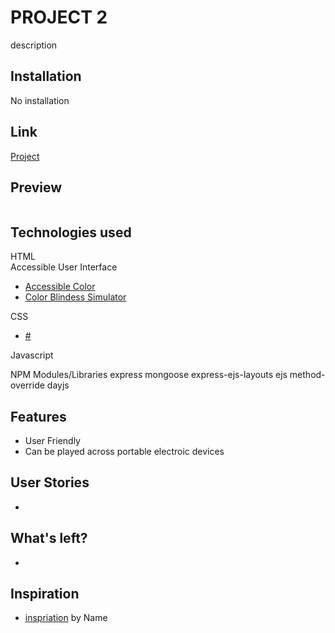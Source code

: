 # PROJECT 2

description

## Installation

No installation

## Link

<a href=""> Project</a>

## Preview

<p float="left">
  <img src="" alt="" width="" height="">
  
</p>

## Technologies used

HTML<br>
Accessible User Interface

<ul>
   <li><a href="https://accessible-colors.com/"> Accessible Color</a></li>
   <li><a href="https://www.color-blindness.com/coblis-color-blindness-simulator/">Color Blindess Simulator</a></li>
</ul>
    
CSS 
   <ul>
   <li><a href=""> #</a></li>
   </ul>

Javascript

NPM Modules/Libraries
express 
mongoose 
express-ejs-layouts 
ejs method-override 
dayjs

## Features

- User Friendly
- Can be played across portable electroic devices


## User Stories
<ul>
<li></li>
</ul>

## What's left?

<ul>
<li></li>
</ul>

## Inspiration
<ul>
   <li><a href=""> inspriation</a> by Name</li>
  
</ul>